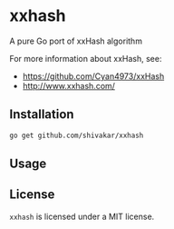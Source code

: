 # xxhash
A pure Go port of xxHash algorithm

For more information about xxHash, see:

* https://github.com/Cyan4973/xxHash
* http://www.xxhash.com/

## Installation

```bash
go get github.com/shivakar/xxhash
```

## Usage

## License

`xxhash` is licensed under a MIT license.

